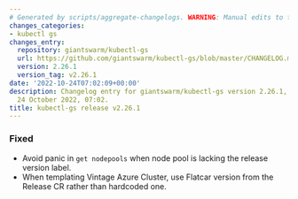 ```yaml
---
# Generated by scripts/aggregate-changelogs. WARNING: Manual edits to this files will be overwritten.
changes_categories:
- kubectl gs
changes_entry:
  repository: giantswarm/kubectl-gs
  url: https://github.com/giantswarm/kubectl-gs/blob/master/CHANGELOG.md#2261---2022-10-24
  version: 2.26.1
  version_tag: v2.26.1
date: '2022-10-24T07:02:09+00:00'
description: Changelog entry for giantswarm/kubectl-gs version 2.26.1, published on
  24 October 2022, 07:02.
title: kubectl-gs release v2.26.1
---
```


### Fixed
- Avoid panic in `get nodepools` when node pool is lacking the release version label.
- When templating Vintage Azure Cluster, use Flatcar version from the Release CR rather than hardcoded one.
